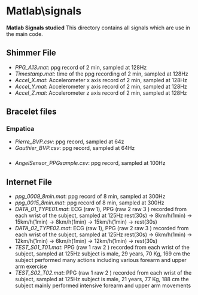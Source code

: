 # Matlab\signals
**Matlab Signals studied**
This directory contains all signals which are use in the main code.

## Shimmer File
- *PPG_A13.mat*: ppg record of 2 min, sampled at 128Hz
- *Timestamp.mat*: time of the ppg recording of 2 min, sampled at 128Hz
- *Accel_X.mat*: Accelerometer x axis record of 2 min, sampled at 128Hz
- *Accel_Y.mat*: Accelerometer y axis record of 2 min, sampled at 128Hz
- *Accel_Z.mat*: Accelerometer z axis record of 2 min, sampled at 128Hz

## Bracelet files
### Empatica
- *Pierre_BVP.csv*: ppg record, sampled at 64z
- *Gauthier_BVP.csv*: ppg record, sampled at 64Hz
###
- *AngelSensor_PPGsample.csv*: ppg record, sampled at 100Hz


## Internet File
- *ppg_0009_8min.mat*: ppg record of 8 min, sampled at 300Hz
- *ppg_0015_8min.mat*: ppg record of 8 min, sampled at 300Hz
- *DATA_01_TYPE01.mat*: ECG (raw 1), PPG (raw 2 raw 3 ) recorded from each wrist of the subject, sampled at 125Hz
rest(30s) -> 8km/h(1min) -> 15km/h(1min) -> 8km/h(1min) -> 15km/h(1min) -> rest(30s)
- *DATA_02_TYPE02.mat*: ECG (raw 1), PPG (raw 2 raw 3 ) recorded from each wrist of the subject, sampled at 125Hz
rest(30s) -> 6km/h(1min) -> 12km/h(1min) -> 6km/h(1min) -> 12km/h(1min) -> rest(30s)
- *TEST_S01_T01.mat*: PPG (raw 1 raw 2 ) recorded from each wrist of the subject, sampled at 125Hz
subject is male, 29 years, 70 Kg, 169 cm
the subject performed many actions including various forearm and upper arm exercise
- *TEST_S02_T02.mat*: PPG (raw 1 raw 2 ) recorded from each wrist of the subject, sampled at 125Hz
subject is male, 21 years, 77 Kg, 188 cm
the subject mainly performed intensive forearm and upper arm movements

